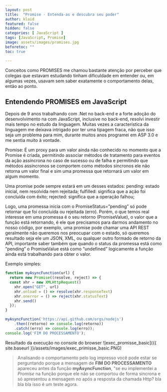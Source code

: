 ```yaml
---
layout: post
title:  "Promise - Entenda-as e descubra seu poder"
author: klaid
featured: false
hidden: false
categories: [ JavaScript ]
tags: [JavaScript, Promise] 
image: assets/images/promises.jpg
beforetoc: "" 
toc: true

---
```

Conceitos como PROMISES me chamou bastante atenção por perceber que colegas que estavam estudando tinham dificuldade em entender ou, em algumas vezes, usavam sem saber exatamente o comportamento delas, então ao ponto.
## Entendendo PROMISES em JavaScript

Depois de 9 anos trabalhando com .Net no back-end e a forte adoção do desenvolvimento na com JavaScript, inclusive no back-end, resolvi investir mais tempo no estudo da linguagem. Muitas vezes a característica da linguagem me deixava intrigado por ter uma tipagem fraca, não que isso seja um problema para mim, durante muitos anos programei em ASP 3.0 e me sentia muito à vontade.

Promise:
É um proxy para um valor ainda não conhecido no momento que a Promise é criada, permitindo associar métodos de tratamento para eventos da ação assíncrona no caso de sucesso ou de falha e permitindo que métodos assíncronos se comportem como métodos síncronos ele não retorna um valor final e sim uma promessa que retornará um valor em algum momento.

Uma promise pode sempre estará em um desses estados:
	pending: estado inicial, nem resolvida nem rejeitada;
	fulfilled: significa que a ação foi concluída com êxito;
	rejected: significa que a operação falhou;
    
Logo, uma promessa inicia com o PromiseStatus=”pending” só pode retornar que foi concluída ou rejeitada (erro). Porém, o que temos real interesse em uma promessa é o seu retorno (PromiseValue), o valor que a função está retornando, é ele que precisamos para darmos andamento no nosso código, por exemplo, uma promise pode chamar uma API REST geralmente não queremos nos preocupar com o estado, só queremos resultado seja ele um JSON, XML, ou qualquer outro formado de retorno da API, importante saber também que quando o status da promessa está como “pending” o PromiseValue está como “undefined” logicamente a função ainda está trabalhando para obter o valor.

Exemplo simples:
```js
function myAsyncFunction(url) {
  return new Promise((resolve, reject) => {
  const xhr = new XMLHttpRequest() 
    xhr.open("GET", url) 
    xhr.onload = () => resolve(xhr.responseText) 
    xhr.onerror = () => reject(xhr.statusText) 
    xhr.send() 
  });
}

myAsyncFunction('https://api.github.com/orgs/nodejs')
    .then((retorno) => console.log(retorno))
    .catch((erro) => console.log(erro));
console.log('FIM DO PROCESSAMENTO');
```
Resultado da execução no console do browser
![exec_promisse_basic]({{ site.baseurl }}/assets/images/exec_primisse_basic.PNG)
>Analisando o comportamento pelo log impresso você pode estar se perguntando porque a mensagem de **FIM DO PROCESSAMENTO** apareceu antes da função **myAsyncFunction**, 
> "se eu implementei a *Promise* na função porque ele não se comportou de forma sincrona e só apresentou a mensagem no após a resposta da chamada Http?
> bla bla bla  isso é um teste agora.
